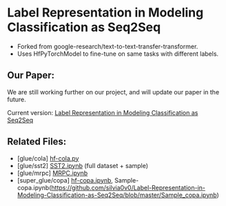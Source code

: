# Label Representation in Modeling Classification as Seq2Seq

- Forked from google-research/text-to-text-transfer-transformer.
- Uses HfPyTorchModel to fine-tune on same tasks with different labels.

## Our Paper: 
We are still working further on our project, and will update our paper in the future.

Current version: [Label Representation in Modeling Classification as Seq2Seq](https://github.com/silvia0v0/Label-Representation-in-Modeling-Classification-as-Seq2Seq/blob/master/Label_Representation_in_Modeling_Classification_as_Seq2Seq.pdf)

## Related Files:
- [glue/cola] [hf-cola.py](https://github.com/silvia0v0/Label-Representation-in-Modeling-Classification-as-Seq2Seq/blob/master/hf_cola.py)
- [glue/sst2] [SST2.ipynb](https://github.com/silvia0v0/Label-Representation-in-Modeling-Classification-as-Seq2Seq/blob/master/SST2.ipynb)  (full dataset + sample)
- [glue/mrpc] [MRPC.ipynb](https://github.com/silvia0v0/Label-Representation-in-Modeling-Classification-as-Seq2Seq/blob/master/MRPC.ipynb)
- [super_glue/copa] [hf-copa.ipynb](https://github.com/silvia0v0/Label-Representation-in-Modeling-Classification-as-Seq2Seq/blob/master/hf_copa.ipynb), Sample-copa.ipynb(https://github.com/silvia0v0/Label-Representation-in-Modeling-Classification-as-Seq2Seq/blob/master/Sample_copa.ipynb)

